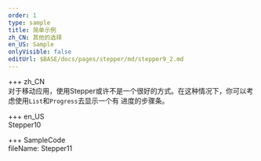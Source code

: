 ```yaml
---   
order: 1  
type: sample  
title: 简单示例   
zh_CN: 其他的选择 
en_US: Sample
onlyVisible: false
editUrl: $BASE/docs/pages/stepper/md/stepper9_2.md
---      
```


+++ zh_CN   
对于移动应用，使用Stepper或许不是一个很好的方式。在这种情况下，你可以考虑使用<Code>List</Code>和<Code>Progress</Code>去显示一个有
进度的步骤条。

+++ en_US   
Stepper10

+++ SampleCode  
fileName: Stepper11
